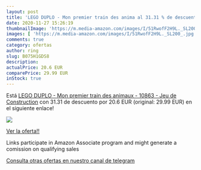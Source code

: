 ```yaml
---
layout: post
title: 'LEGO DUPLO - Mon premier train des anima al 31.31 % de descuento'
date: 2020-11-27 15:26:19
thumbnailImage: 'https://m.media-amazon.com/images/I/51RwofF2H9L._SL200_.jpg'
images: [ 'https://m.media-amazon.com/images/I/51RwofF2H9L._SL200_.jpg' ]
comments: true
category: ofertas
author: ring
slug: B075H1GDS8
description:
actualPrice: 20.6 EUR
comparePrice: 29.99 EUR
inStock: true
---
```


Está [LEGO DUPLO - Mon premier train des animaux - 10863 - Jeu de Construction](https://www.amazon.fr/dp/B075H1GDS8/?tag=redken012-21) con 31.31 de descuento por 20.6 EUR (original: 29.99 EUR) en el siguiente enlace!

[![](https://m.media-amazon.com/images/I/51RwofF2H9L._SL200_.jpg)](https://www.amazon.fr/dp/B075H1GDS8/?tag=redken012-21)

[Ver la oferta!!](https://www.amazon.fr/dp/B075H1GDS8/?tag=redken012-21)

Links participate in Amazon Associate program and might generate a comission on qualifying sales

[Consulta otras ofertas en nuestro canal de telegram](https://t.me/s/ofertas25)
